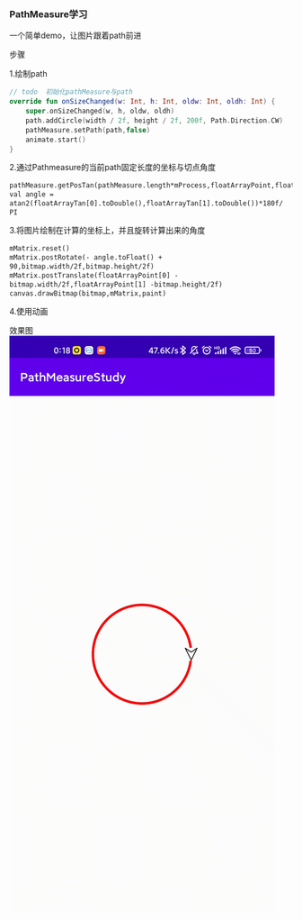 ### PathMeasure学习

一个简单demo，让图片跟着path前进

步骤

1.绘制path

```kotlin
// todo  初始化pathMeasure与path
override fun onSizeChanged(w: Int, h: Int, oldw: Int, oldh: Int) {
    super.onSizeChanged(w, h, oldw, oldh)
    path.addCircle(width / 2f, height / 2f, 200f, Path.Direction.CW)
    pathMeasure.setPath(path,false)
    animate.start()
}
```

2.通过Pathmeasure的当前path固定长度的坐标与切点角度

```
pathMeasure.getPosTan(pathMeasure.length*mProcess,floatArrayPoint,floatArrayTan)
val angle = atan2(floatArrayTan[0].toDouble(),floatArrayTan[1].toDouble())*180f/ PI
```

3.将图片绘制在计算的坐标上，并且旋转计算出来的角度

```
mMatrix.reset()
mMatrix.postRotate(- angle.toFloat() + 90,bitmap.width/2f,bitmap.height/2f)
mMatrix.postTranslate(floatArrayPoint[0] - bitmap.width/2f,floatArrayPoint[1] -bitmap.height/2f)
canvas.drawBitmap(bitmap,mMatrix,paint)
```

4.使用动画

效果图
![image](gif/PathMeasure.gif)

